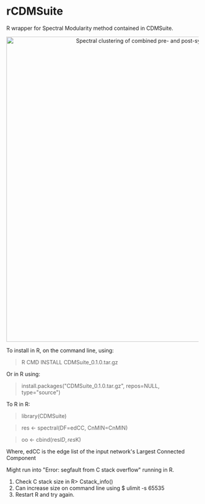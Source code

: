 # rCDMSuite

R wrapper for Spectral Modularity method contained in CDMSuite.

<p align="center">
  <img src="rblock/image/Figure_Comp.png" hight="800" width="800" title="Spectral clustering of combined pre- and post-synaptic PPI network">
  <!-- <img src="your_relative_path_here_number_2_large_name" width="350" alt="accessibility text"> -->
</p>


To install in R, on the command line, using:
> R CMD INSTALL CDMSuite_0.1.0.tar.gz

Or in R using:
> install.packages("CDMSuite_0.1.0.tar.gz", repos=NULL, type="source")

To R in R:

> library(CDMSuite)

> res <- spectral(DF=edCC, CnMIN=CnMIN)

> oo  <- cbind(res$ID, res$K)

Where, edCC is the edge list of the input network's Largest Connected Component

Might run into "Error: segfault from C stack overflow" running in R.
1) Check C stack size in R> Cstack_info()
2) Can increase size on command line using $ ulimit -s 65535
3) Restart R and try again.
